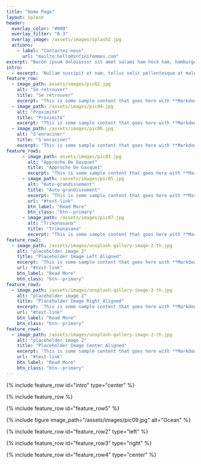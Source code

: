 ```yaml
---
title: "Home Page"
layout: splash
header:
  overlay_color: "#000"
  overlay_filter: "0.3"
  overlay_image: /assets/images/splash2.jpg
  actions:
    - label: "Contactez-nous"
      url: "mailto:hello@infinifemmes.com"
excerpt: "Bacon ipsum dolosssssr sit amet salami ham hock ham, hamburger corned beef short ribs kielbasa biltong t-bone drumstick tri-tip tail sirloin pork chop."
intro:
  - excerpt: 'Nullam suscipit et nam, tellus velit pellentesque at malesuada, enim eaque. Quis nulla, netus tempor in diam gravida tincidunt, *proin faucibus* voluptate felis id sollicitudin. Centered with `type="center"`'
feature_row:
  - image_path: assets/images/pic02.jpg
    alt: "Se retrouver"
    title: "Se retrouver"
    excerpt: "This is some sample content that goes here with **Markdown** formatting."
  - image_path: /assets/images/pic04.jpg
    alt: "Proximité"
    title: "Proximité"
    excerpt: "This is some sample content that goes here with **Markdown** formatting."
  - image_path: /assets/images/pic06.jpg
    alt: "S'enraciner"
    title: "S'enraciner"
    excerpt: "This is some sample content that goes here with **Markdown** formatting."
feature_row5:
      - image_path: assets/images/pic03.jpg
        alt: "Approche De Gasquet"
        title: "Approche De Gasquet"
        excerpt: "This is some sample content that goes here with **Markdown** formatting."
      - image_path: /assets/images/pic05.jpg
        alt: "Auto-grandissement"
        title: "Auto-grandissement"
        excerpt: "This is some sample content that goes here with **Markdown** formatting."
        url: "#test-link"
        btn_label: "Read More"
        btn_class: "btn--primary"
      - image_path: /assets/images/pic07.jpg
        alt: "Trikonasana"
        title: "Trikonasana"
        excerpt: "This is some sample content that goes here with **Markdown** formatting."
feature_row2:
  - image_path: /assets/images/unsplash-gallery-image-2-th.jpg
    alt: "placeholder image 2"
    title: "Placeholder Image Left Aligned"
    excerpt: 'This is some sample content that goes here with **Markdown** formatting. Left aligned with `type="left"`'
    url: "#test-link"
    btn_label: "Read More"
    btn_class: "btn--primary"
feature_row3:
  - image_path: /assets/images/unsplash-gallery-image-2-th.jpg
    alt: "placeholder image 2"
    title: "Placeholder Image Right Aligned"
    excerpt: 'This is some sample content that goes here with **Markdown** formatting. Right aligned with `type="right"`'
    url: "#test-link"
    btn_label: "Read More"
    btn_class: "btn--primary"
feature_row4:
  - image_path: /assets/images/unsplash-gallery-image-2-th.jpg
    alt: "placeholder image 2"
    title: "Placeholder Image Center Aligned"
    excerpt: 'This is some sample content that goes here with **Markdown** formatting. Centered with `type="center"`'
    url: "#test-link"
    btn_label: "Read More"
    btn_class: "btn--primary"
---
```


{% include feature_row id="intro" type="center" %}

{% include feature_row %}

{% include feature_row id="feature_row5" %}

{% include figure image_path="/assets/images/pic09.jpg" alt="Ocean" %}

{% include feature_row id="feature_row2" type="left" %}

{% include feature_row id="feature_row3" type="right" %}

{% include feature_row id="feature_row4" type="center" %}
